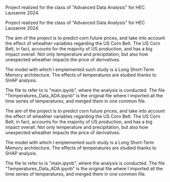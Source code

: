Project realized for the class of "Advanced Data Analysis" for HEC Lausanne 2024.

Project realized for the class of "Advanced Data Analysis" for HEC Lausanne 2024.

The aim of the project is to predict corn future prices, and take into account the effect of wheather variables regarding the US Corn Belt. The US Corn Belt, in fact, accounts for the majority of US production, and has a big impact overall.
Not only temperature and precipitation, but also how unexpected wheather impacts the price of derivatives.

The model with which I emplemented such study is a Long Short-Term Memory architecture. The effects of temperatures are studied thanks to SHAP analysis.

The file to refer to is "main.ipynb", where the analysis is conducted. The file "Temperatures_Data_ADA.ipynb" is the original file where I imported all the time series of temperatures, and merged them in one common file. 


The aim of the project is to predict corn future prices, and take into account the effect of wheather variables regarding the US Corn Belt. The US Corn Belt, in fact, accounts for the majority of US production, and has a big impact overall. Not only temperature and precipitation, but also how unexpected wheather impacts the price of derivatives.

The model with which I emplemented such study is a Long Short-Term Memory architecture. The effects of temperatures are studied thanks to SHAP analysis.

The file to refer to is "main.ipynb", where the analysis is conducted. The file "Temperatures_Data_ADA.ipynb" is the original file where I imported all the time series of temperatures, and merged them in one common file.
